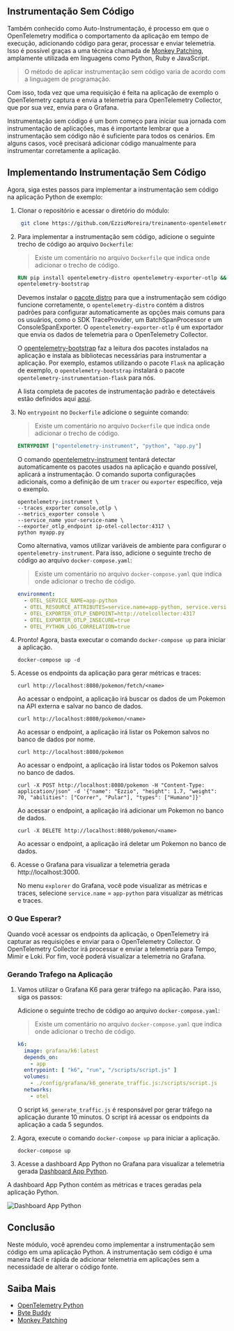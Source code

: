 ## Instrumentação Sem Código

Também conhecido como Auto-Instrumentação, é processo em que o OpenTelemetry modifica o comportamento da aplicação em tempo de execução, adicionando código para gerar, processar e enviar telemetria. Isso é possível graças a uma técnica chamada de [Monkey Patching](https://en.wikipedia.org/wiki/Monkey_patch), amplamente utilizada em linguagens como Python, Ruby e JavaScript. 

> O método de aplicar instrumentação sem código varia de acordo com a linguagem de programação.

Com isso, toda vez que uma requisição é feita na aplicação de exemplo o OpenTelemetry captura e envia a telemetria para OpenTelemetry Collector, que por sua vez, envia para o Grafana.

Instrumentação sem código é um bom começo para iniciar sua jornada com instrumentação de aplicações, mas é importante lembrar que a instrumentação sem código não é suficiente para todos os cenários. Em alguns casos, você precisará adicionar código manualmente para instrumentar corretamente a aplicação. 

## Implementando Instrumentação Sem Código

Agora, siga estes passos para implementar a instrumentação sem código na aplicação Python de exemplo:

1. Clonar o repositório e acessar o diretório do módulo:

   ```bash
    git clone https://github.com/EzzioMoreira/treinamento-opentelemetry.git && cd treinamento-opentelemetry
    ```

1. Para implementar a instrumentação sem código, adicione o seguinte trecho de código ao arquivo `Dockerfile`:

    > Existe um comentário no arquivo `Dockerfile` que indica onde adicionar o trecho de código.

    ```Dockerfile
    RUN pip install opentelemetry-distro opentelemetry-exporter-otlp && \
    opentelemetry-bootstrap
    ```

    Devemos instalar o [pacote distro](https://opentelemetry.io/docs/languages/python/distro/) para que a instrumentação sem código funcione corretamente, o `opentelemetry-distro` contém a distros padrões para configurar automaticamente as opções mais comuns para os usuários, como o SDK TraceProvider, um BatchSpanProcessor e um ConsoleSpanExporter. O `opentelemetry-exporter-otlp` é um exportador que envia os dados de telemetria para o OpenTelemetry Collector. 
    
    O [opentelemetry-bootstrap](https://github.com/open-telemetry/opentelemetry-python-contrib/tree/main/opentelemetry-instrumentation#opentelemetry-bootstrap) faz a leitura dos pacotes instalados na aplicação e instala as bibliotecas necessárias para instrumentar a aplicação. Por exemplo, estamos utilizando o pacote `Flask` na aplicação de exemplo, o `opentelemetry-bootstrap` instalará o pacote `opentelemetry-instrumentation-flask` para nós.

    A lista completa de pacotes de instrumentação padrão e detectáveis ​estão definidos aqui [aqui](https://github.com/open-telemetry/opentelemetry-python-contrib/blob/main/opentelemetry-instrumentation/src/opentelemetry/instrumentation/bootstrap_gen.py).

1. No `entrypoint` no `Dockerfile` adicione o seguinte comando:

    > Existe um comentário no arquivo `Dockerfile` que indica onde adicionar o trecho de código.

    ```Dockerfile
    ENTRYPOINT ["opentelemetry-instrument", "python", "app.py"]
    ```

    O comando [opentelemetry-instrument](https://github.com/open-telemetry/opentelemetry-python-contrib/tree/main/opentelemetry-instrumentation#opentelemetry-instrument) tentará detectar automaticamente os pacotes usados na aplicação e quando possível, aplicará a instrumentação. O comando suporta configurações adicionais, como a definição de um `tracer` ou `exporter` específico, veja o exemplo.

    ```shell
    opentelemetry-instrument \
    --traces_exporter console,otlp \
    --metrics_exporter console \
    --service_name your-service-name \
    --exporter_otlp_endpoint ip-otel-collector:4317 \
    python myapp.py
    ```

    Como alternativa, vamos utilizar variáveis de ambiente para configurar o `opentelemetry-instrument`. Para isso, adicione o seguinte trecho de código ao arquivo `docker-compose.yaml`:

    > Existe um comentário no arquivo `docker-compose.yaml` que indica onde adicionar o trecho de código.

    ```yaml
    environment:
      - OTEL_SERVICE_NAME=app-python
      - OTEL_RESOURCE_ATTRIBUTES=service.name=app-python, service.version=1.0.0, service.env=dev
      - OTEL_EXPORTER_OTLP_ENDPOINT=http://otelcollector:4317
      - OTEL_EXPORTER_OTLP_INSECURE=true
      - OTEL_PYTHON_LOG_CORRELATION=true
    ```

1. Pronto! Agora, basta executar o comando `docker-compose up` para iniciar a aplicação.

    ```shell
    docker-compose up -d
    ```

1. Acesse os endpoints da aplicação para gerar métricas e traces:

    ```shell
    curl http://localhost:8080/pokemon/fetch/<name>
    ```
   
   Ao acessar o endpoint, a aplicação irá buscar os dados de um Pokemon na API externa e salvar no banco de dados.

    ```shell
    curl http://localhost:8080/pokemon/<name>
    ```

    Ao acessar o endpoint, a aplicação irá listar os Pokemon salvos no banco de dados por nome.

    ```shell
    curl http://localhost:8080/pokemon
    ```

    Ao acessar o endpoint, a aplicação irá listar todos os Pokemon salvos no banco de dados.

    ```shell
    curl -X POST http://localhost:8080/pokemon -H "Content-Type: application/json" -d '{"name": "Ezzio", "height": 1.7, "weight": 70, "abilities": ["Correr", "Pular"], "types": ["Humano"]}'
    ```

    Ao acessar o endpoint, a aplicação irá adicionar um Pokemon no banco de dados.

    ```shell
    curl -X DELETE http://localhost:8080/pokemon/<name>
    ```

    Ao acessar o endpoint, a aplicação irá deletar um Pokemon no banco de dados.

1. Acesse o Grafana para visualizar a telemetria gerada http://localhost:3000.

    No menu `explorer` do Grafana, você pode visualizar as métricas e traces, selecione `service.name` = `app-python` para visualizar as métricas e traces.

### O Que Esperar?

Quando você acessar os endpoints da aplicação, o OpenTelemetry irá capturar as requisições e enviar para o OpenTelemetry Collector. O OpenTelemetry Collector irá processar e enviar a telemetria para Tempo, Mimir e Loki. Por fim, você poderá visualizar a telemetria no Grafana.

### Gerando Trafego na Aplicação

1. Vamos utilizar o Grafana K6 para gerar tráfego na aplicação. Para isso, siga os passos:

    Adicione o seguinte trecho de código ao arquivo `docker-compose.yaml`:

    > Existe um comentário no arquivo `docker-compose.yaml` que indica onde adicionar o trecho de código.

    ```yaml
    k6:
      image: grafana/k6:latest
      depends_on:
        - app
      entrypoint: [ "k6", "run", "/scripts/script.js" ]
      volumes:
        - ./config/grafana/k6_generate_traffic.js:/scripts/script.js
      networks:
        - otel
    ```

    O script `k6_generate_traffic.js` é responsável por gerar tráfego na aplicação durante 10 minutos. O script irá acessar os endpoints da aplicação a cada 5 segundos.

1. Agora, execute o comando `docker-compose up` para iniciar a aplicação.

    ```shell
    docker-compose up
    ```

1. Acesse a dashboard App Python no Grafana para visualizar a telemetria gerada [Dashboard App Python](http://localhost:3000/d/flask-monitoring/app-python?orgId=1&refresh=5s).

  A dashboard App Python contém as métricas e traces geradas pela aplicação Python.

  ![Dashboard App Python](./image/dashboard.png)

## Conclusão

Neste módulo, você aprendeu como implementar a instrumentação sem código em uma aplicação Python. A instrumentação sem código é uma maneira fácil e rápida de adicionar telemetria em aplicações sem a necessidade de alterar o código fonte.

## Saiba Mais

- [OpenTelemetry Python](https://opentelemetry.io/docs/zero-code/)
- [Byte Buddy](https://bytebuddy.net/#/)
- [Monkey Patching](https://en.wikipedia.org/wiki/Monkey_patch)
